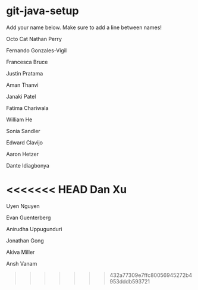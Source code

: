 # git-java-setup

Add your name below. Make sure to add a line between names!

Octo Cat
Nathan Perry

Fernando Gonzales-Vigil

Francesca Bruce

Justin Pratama

Aman Thanvi

Janaki Patel

Fatima Chariwala

William He

Sonia Sandler

Edward Clavijo

Aaron Hetzer

Dante Idiagbonya

<<<<<<< HEAD
Dan Xu
=======
Uyen Nguyen

Evan Guenterberg

Anirudha Uppugunduri

Jonathan Gong

Akiva Miller

Ansh Vanam

>>>>>>> 432a77309e7ffc80056945272b4953dddb593721
